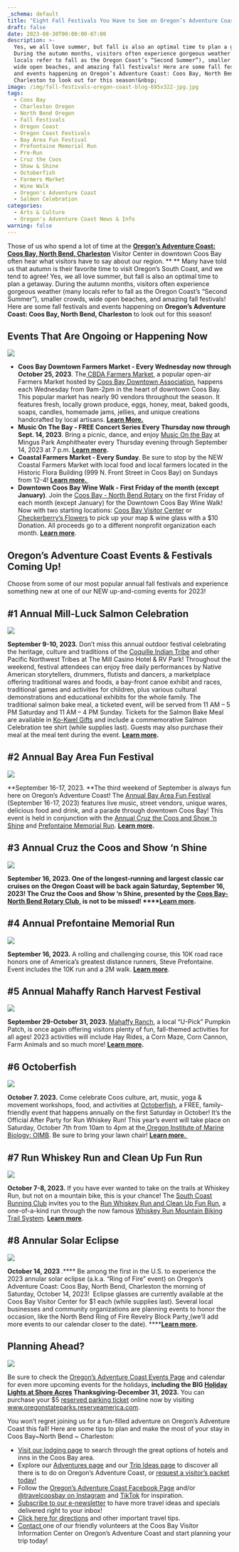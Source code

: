 ```yaml
---
_schema: default
title: "Eight Fall Festivals You Have to See on Oregon’s Adventure Coast\_"
draft: false
date: 2023-08-30T00:00:00-07:00
description: >-
  Yes, we all love summer, but fall is also an optimal time to plan a getaway.
  During the autumn months, visitors often experience gorgeous weather (many
  locals refer to fall as the Oregon Coast’s “Second Summer”), smaller crowds,
  wide open beaches, and amazing fall festivals! Here are some fall festivals
  and events happening on Oregon’s Adventure Coast: Coos Bay, North Bend,
  Charleston to look out for this season!&nbsp;
image: /img/fall-festivals-oregon-coast-blog-695x322-jpg.jpg
tags:
  - Coos Bay
  - Charleston Oregon
  - North Bend Oregon
  - Fall Festivals
  - Oregon Coast
  - Oregon Coast Festivals
  - Bay Area Fun Festival
  - Prefontaine Memorial Run
  - Pre-Run
  - Cruz the Coos
  - Show & Shine
  - Octoberfish
  - Farmers Market
  - Wine Walk
  - Oregon's Adventure Coast
  - Salmon Celebration
categories:
  - Arts & Culture
  - Oregon's Adventure Coast News & Info
warning: false
---
```

Those of us who spend a lot of time at the [**<u>Oregon’s Adventure Coast: Coos Bay, North Bend, Charleston</u>**](https://www.oregonsadventurecoast.com/contact/) Visitor Center in downtown Coos Bay often hear what visitors have to say about our region. \*\* \*\* Many have told us that autumn is their favorite time to visit Oregon’s South Coast, and we tend to agree! Yes, we all love summer, but fall is also an optimal time to plan a getaway. During the autumn months, visitors often experience gorgeous weather (many locals refer to fall as the Oregon Coast’s “Second Summer”), smaller crowds, wide open beaches, and amazing fall festivals! Here are some fall festivals and events happening on **Oregon’s Adventure Coast: Coos Bay, North Bend, Charleston** to look out for this season!&nbsp;

## Events That Are Ongoing or Happening Now&nbsp;

**![](/img/coos-bay-farmers-market-blog-695x322-jpg-1.png)**

* **Coos Bay Downtown Farmers Market - Every Wednesday now through October 25, 2023​**​​​​​. The[<u> CBDA Farmers Market</u>](https://www.facebook.com/CoosBayFarmersMarket/), a popular open-air Farmers Market hosted by [<u>Coos Bay Downtown Association</u>](https://coosbaydowntown.com/coos-bay-farmers-market/), happens each Wednesday from 9am-2pm in the heart of downtown Coos Bay. This popular market has nearly 90 vendors throughout the season. It features fresh, locally grown produce, eggs, honey, meat, baked goods, soaps, candles, homemade jams, jellies, and unique creations handcrafted by local artisans. [**<u>Learn More.</u>**](https://coosbaydowntown.com/coos-bay-farmers-market/)
* **Music On The Bay - FREE Concert Series Every Thursday now through Sept. 14, 2023**. Bring a picnic, dance, and enjoy [<u>Music On the Bay</u>](https://musiconthebayoregon.com/) at Mingus Park Amphitheater every Thursday evening through September 14, 2023 at 7 p.m. [**<u>Learn more</u>**](https://www.facebook.com/musiconthebay/?ref=embed_page)**.&nbsp;**
* **Coastal Farmers Market - Every Sunday**. Be sure to stop by the NEW Coastal Farmers Market with local food and local farmers located in the Historic Flora Building (999 N. Front Street in Coos Bay) on Sundays from 12-4! [**<u>Learn more.&nbsp;</u>**](https://www.facebook.com/groups/962985981473005/media/photos)
* **Downtown Coos Bay Wine Walk - First Friday of the month (except January)**. Join the [<u>Coos Bay - North Bend Rotary</u>](https://www.facebook.com/cbnbrotary?__cft__%5B0%5D=AZVI_bu8espawVbtAs_qW3xHXN0bjF7hbgL4esqsQ2b9e8ft0jksxihlF9ZIDWC2wn7NGCb90rmCbGSpCa-LRKJwvf9nVVETl6QxkrNv7pUs6Hv6k4TVVBLIOu6UF4Y-YaRDDDFfUNTgBZ1M3ybbDI_PQQ-Ah1AjnZeFVpFdUJ0hs5nzOhSq2cd7F6MvOFNkzkM&amp;__tn__=-%5DK-R) on the first Friday of each month (except January) for the Downtown Coos Bay Wine Walk! Now with two starting locations: [<u>Coos Bay Visitor Center</u>](https://www.google.com/maps/dir/43.3680649,-124.2127962/coos+bay+visitor+center/@43.36798,-124.2151243,17z/data=!3m1!4b1!4m9!4m8!1m1!4e1!1m5!1m1!1s0x54c38681fcb00001:0xb05d0a4fb88fd58!2m2!1d-124.212966!2d43.3680266?entry=ttu) or [<u>Checkerberry’s Flowers</u>](https://www.google.com/maps/dir/43.3680649,-124.2127962/Checkerberry's+Flowers+%26+Gifts,+North+Bayshore+Drive,+Coos+Bay,+OR/@43.3720212,-124.2186594,16z/data=!3m1!4b1!4m9!4m8!1m1!4e1!1m5!1m1!1s0x54c3842a02efe5e9:0xefe68b94853711f1!2m2!1d-124.2148846!2d43.3768481?entry=ttu) to pick up your map & wine glass with a $10 Donation. All proceeds go to a different nonprofit organization each month. [**<u>Learn more</u>**](https://www.facebook.com/CoosBayWineWalk).&nbsp;

## Oregon’s Adventure Coast Events & Festivals Coming Up!&nbsp;

Choose from some of our most popular annual fall festivals and experience something new at one of our NEW up-and-coming events for 2023!&nbsp;&nbsp;

## **\#1 Annual Mill-Luck Salmon Celebration**

![](/img/salmon-festival-blog-695x322-jpg.jpg)

**September 9-10, 2023.**&nbsp;Don’t miss this annual outdoor festival celebrating the heritage, culture and traditions of the [<u>Coquille Indian Tribe</u>](https://www.coquilletribe.org/) and other Pacific Northwest Tribes at The Mill Casino Hotel & RV Park! Throughout the weekend, festival attendees can enjoy free daily performances by Native American storytellers, drummers, flutists and dancers, a marketplace offering traditional wares and foods, a bay-front canoe exhibit and races, traditional games and activities for children, plus various cultural demonstrations and educational exhibits for the whole family. The traditional salmon bake meal, a ticketed event, will be served from 11 AM – 5 PM Saturday and 11 AM – 4 PM Sunday. Tickets for the Salmon Bake Meal are available in [<u>Ko-Kwel Gifts</u>](https://www.themillcasino.com/accommodations/ko-kwel-gifts/) and include a commemorative Salmon Celebration tee shirt (while supplies last). Guests may also purchase their meal at the meal tent during the event. **[<u>Learn more</u>](https://www.oregonsadventurecoast.com/event/mill-luck-salmon-celebration/).**

## **\#2 Annual Bay Area Fun Festival&nbsp;**

**![](/img/bay-area-fun-festival-blog-695x322-jpg.png)**

\*\*September 16-17, 2023. \*\*The third weekend of September is always fun here on Oregon’s Adventure Coast! The [<u>Annual Bay Area Fun Festival</u>](https://www.oregonsadventurecoast.com/event/annual-bay-area-fun-festival/) (September 16-17, 2023) features live music, street vendors, unique wares, delicious food and drink, and a parade through downtown Coos Bay! This event is held in conjunction with the [<u>Annual Cruz the Coos and Show ‘n Shine</u>](https://www.oregonsadventurecoast.com/event/annual-cruz-the-coos/) and [<u>Prefontaine Memorial Run</u>](https://www.oregonsadventurecoast.com/event/annual-prefontaine-memorial-run/). **[<u>Learn more</u>](https://coosbaydowntown.com/bay-area-fun-festival/).&nbsp;**

## **\#3 Annual Cruz the Coos and Show ‘n Shine**

**![](/img/cruz-the-coos-blog-695x322-jpg.jpg)**

**September 16, 2023.&nbsp;**One of the longest-running and largest classic car cruises on the Oregon Coast will be back again Saturday, September 16, 2023! The Cruz the Coos and Show ‘n Shine, presented by the [<u>Coos Bay-North Bend Rotary Club</u>](https://coosbaynorthbendrotary.org/), is not to be missed! \*\*\*\*[**<u>Learn more</u>**](https://www.oregonsadventurecoast.com/event/annual-cruz-the-coos/)**.**&nbsp;

## **\#4 Annual Prefontaine Memorial Run**

**![](/img/prefontaine-run-blog-695x322-jpg.jpg)**

**September 16, 2023.** A rolling and challenging course, this 10K road race honors one of America’s greatest distance runners, Steve Prefontaine. Event includes the 10K run and a 2M walk. [**<u>Learn more</u>**](https://www.oregonsadventurecoast.com/event/annual-prefontaine-memorial-run/).&nbsp;

## **\#5 Annual Mahaffy Ranch Harvest Festival&nbsp;**

![](/img/pumpkin-patch-blog-695x322-jpg.png)

**September 29-October 31, 2023.&nbsp;**[<u>Mahaffy Ranch</u>](http://mahaffyranch.com/), a local “U-Pick” Pumpkin Patch, is once again offering visitors plenty of fun, fall-themed activities for all ages! 2023 activities will include Hay Rides, a Corn Maze, Corn Cannon, Farm Animals and so much more! [**<u>Learn more</u>**](https://fb.me/e/3L9ZzqGQB)**.**&nbsp;

## **\#6 Octoberfish**

**![](/img/octoberfish-695x322.jpg)**

**October 7. 2023.** Come celebrate Coos culture, art, music, yoga & movement workshops, food, and activities at [<u>Octoberfish</u>](https://www.oregonsadventurecoast.com/event/octoberfish/), a FREE, family-friendly event that happens annually on the first Saturday in October! It’s the Official After Party for Run Whiskey Run! This year’s event will take place on Saturday, October 7th from 10am to 4pm at the[<u> Oregon Institute of Marine Biology: OIMB</u>](https://oimb.uoregon.edu/). Be sure to bring your lawn chair! [**<u>Learn more</u>**<u>.&nbsp;</u>](https://www.oregonsadventurecoast.com/event/octoberfish/)

## **\#7 Run Whiskey Run and Clean Up Fun Run**

**![](/img/run-whiskey-run-blog-695x322-jpg.jpg)**

**October 7-8, 2023.** If you have ever wanted to take on the trails at Whiskey Run, but not on a mountain bike, this is your chance! The [<u>South Coast Running Club</u>](https://southcoastrunningclub.org/) invites you to the [<u>Run Whiskey Run and Clean Up Fun Run</u>](https://www.oregonsadventurecoast.com/event/run-whiskey-run-and-clean-up-fun-run/), a one-of-a-kind run through the now famous [<u>Whiskey Run Mountain Biking Trail System</u>](https://www.mtbproject.com/directory/8019222/whiskey-run-trails). [**<u>Learn more</u>**](https://www.oregonsadventurecoast.com/event/run-whiskey-run-and-clean-up-fun-run/).&nbsp;

## **\#8 Annular Solar Eclipse**

**![](/img/2023-annular-solar-eclipse-blog-695x322-jpg.jpg)**

**October 14, 2023&nbsp;**​​​​​​.**** Be among the first in the U.S. to experience the 2023 annular solar eclipse (a.k.a. “Ring of Fire” event) on Oregon’s Adventure Coast: Coos Bay, North Bend, Charleston the morning of Saturday, October 14, 2023! &nbsp;Eclipse glasses are currently available at the Coos Bay Visitor Center for $1 each (while supplies last). Several local businesses and community organizations are planning events to honor the occasion, like the North Bend Ring of Fire Revelry Block Party<u> </u>(we’ll add more events to our calendar closer to the date). \*\*\*\*[**<u>Learn more</u>**](https://www.oregonsadventurecoast.com/event/2023-annular-solar-eclipse/)**.**&nbsp;&nbsp;

## Planning Ahead?

![](/img/holiday-lights-hm-slide-cover-2022.jpg)

Be sure to check the [<u>Oregon’s Adventure Coast Events Page</u>](https://www.oregonsadventurecoast.com/events/) and calendar for even more upcoming events for the holidays, **including the BIG [<u>Holiday Lights at Shore Acres</u>](https://www.oregonsadventurecoast.com/event/annual-holiday-lights-at-shore-acres/) Thanksgiving-December 31, 2023.** You can purchase your $5 <u>reserved parking ticket</u> online now by visiting [<u>www.oregonstateparks.reserveamerica.com</u>](https://oregonstateparks.reserveamerica.com/tourParkDetail.do?contractCode=OR&amp;parkId=402381). &nbsp;&nbsp;

You won’t regret joining us for a fun-filled adventure on Oregon’s Adventure Coast this fall! Here are some tips to plan and make the most of your stay in Coos Bay~North Bend ~ Charleston:&nbsp;

* [<u>Visit our lodging page</u>](https://www.oregonsadventurecoast.com/lodging/) to search through the great options of hotels and inns in the Coos Bay area.
* Explore our [<u>Adventures page</u>](https://www.oregonsadventurecoast.com/adventures) and our [<u>Trip Ideas page</u>](https://www.oregonsadventurecoast.com/tripideas) to discover all there is to do on Oregon’s Adventure Coast, or [<u>request a visitor’s packet today!</u>](https://www.oregonsadventurecoast.com/contact/#contactform)&nbsp;
* Follow the [<u>Oregon’s Adventure Coast Facebook Page</u>](https://www.facebook.com/OregonsAdventureCoast/) and/or [<u>@travelcoosbay on Instagram</u>](https://www.instagram.com/travelcoosbay/?hl=en) and [<u>TikTok</u>](https://www.tiktok.com/@oregonsadventurecoast?lang=en) for inspiration.&nbsp;
* [<u>Subscribe to our e-newsletter</u>](http://eepurl.com/dhUxmX) to have more travel ideas and specials delivered right to your inbox!&nbsp;
* [<u>Click here for directions</u>](https://www.oregonsadventurecoast.com/travelers-info/) and other important travel tips.&nbsp;
* [<u>Contact </u>](https://www.oregonsadventurecoast.com/contact/)one of our friendly volunteers at the Coos Bay Visitor Information Center on Oregon’s Adventure Coast and start planning your trip today!